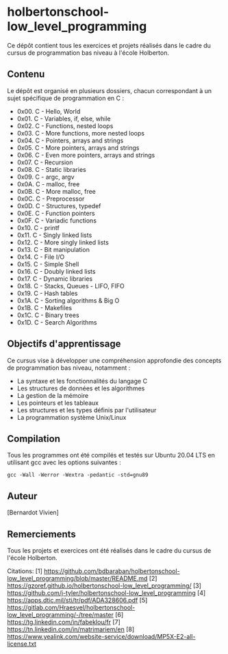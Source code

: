 # holbertonschool-low_level_programming

Ce dépôt contient tous les exercices et projets réalisés dans le cadre du cursus de programmation bas niveau à l'école Holberton.

## Contenu

Le dépôt est organisé en plusieurs dossiers, chacun correspondant à un sujet spécifique de programmation en C :

- 0x00. C - Hello, World
- 0x01. C - Variables, if, else, while
- 0x02. C - Functions, nested loops
- 0x03. C - More functions, more nested loops
- 0x04. C - Pointers, arrays and strings
- 0x05. C - More pointers, arrays and strings
- 0x06. C - Even more pointers, arrays and strings
- 0x07. C - Recursion
- 0x08. C - Static libraries
- 0x09. C - argc, argv
- 0x0A. C - malloc, free
- 0x0B. C - More malloc, free
- 0x0C. C - Preprocessor
- 0x0D. C - Structures, typedef
- 0x0E. C - Function pointers
- 0x0F. C - Variadic functions
- 0x10. C - printf
- 0x11. C - Singly linked lists
- 0x12. C - More singly linked lists
- 0x13. C - Bit manipulation
- 0x14. C - File I/O
- 0x15. C - Simple Shell
- 0x16. C - Doubly linked lists
- 0x17. C - Dynamic libraries
- 0x18. C - Stacks, Queues - LIFO, FIFO
- 0x19. C - Hash tables
- 0x1A. C - Sorting algorithms & Big O
- 0x1B. C - Makefiles
- 0x1C. C - Binary trees
- 0x1D. C - Search Algorithms

## Objectifs d'apprentissage

Ce cursus vise à développer une compréhension approfondie des concepts de programmation bas niveau, notamment :

- La syntaxe et les fonctionnalités du langage C
- Les structures de données et les algorithmes
- La gestion de la mémoire
- Les pointeurs et les tableaux
- Les structures et les types définis par l'utilisateur
- La programmation système Unix/Linux

## Compilation

Tous les programmes ont été compilés et testés sur Ubuntu 20.04 LTS en utilisant gcc avec les options suivantes :

```
gcc -Wall -Werror -Wextra -pedantic -std=gnu89
```

## Auteur

[Bernardot Vivien]

## Remerciements

Tous les projets et exercices ont été réalisés dans le cadre du cursus de l'école Holberton.

Citations:
[1] https://github.com/bdbaraban/holbertonschool-low_level_programming/blob/master/README.md
[2] https://gzoref.github.io/holbertonschool-low_level_programming/
[3] https://github.com/j-tyler/holbertonschool-low_level_programming
[4] https://apps.dtic.mil/sti/tr/pdf/ADA328606.pdf
[5] https://gitlab.com/Hraesvel/holbertonschool-low_level_programming/-/tree/master
[6] https://tg.linkedin.com/in/fabeklou/fr
[7] https://tn.linkedin.com/in/matrimariem/en
[8] https://www.yealink.com/website-service/download/MP5X-E2-all-license.txt